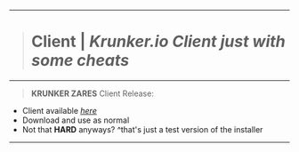 __________________________________
># Client | *Krunker.io Client just with some cheats*
__________________________________
>**KRUNKER ZARES** Client Release:
- Client available *[here](https://github.com/ZaResX/KrunkerZares/releases/download/2.4.5/Official.Krunker.io.Client.exe)*
- Download and use as normal
- Not that **HARD** anyways?
^that's just a test version of the installer
__________________________________

